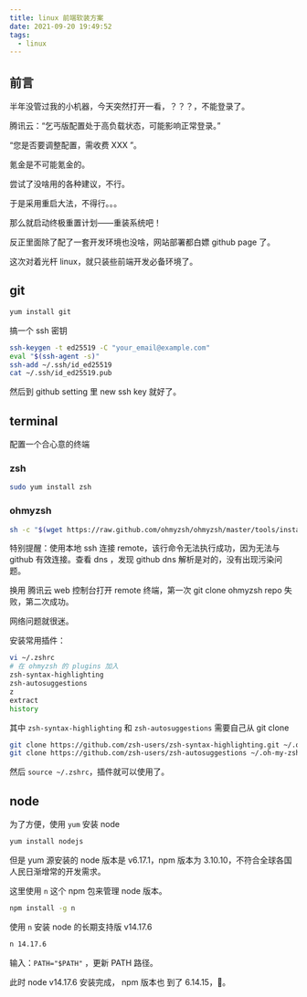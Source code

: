 ```yaml
---
title: linux 前端软装方案
date: 2021-09-20 19:49:52
tags:
  - linux
---
```


## 前言

半年没管过我的小机器，今天突然打开一看，？？？，不能登录了。

腾讯云：“乞丐版配置处于高负载状态，可能影响正常登录。”

“您是否要调整配置，需收费 XXX ”。

氪金是不可能氪金的。

尝试了没啥用的各种建议，不行。

于是采用重启大法，不得行。。。

那么就启动终极重置计划——重装系统吧！

反正里面除了配了一套开发环境也没啥，网站部署都白嫖 github page 了。

这次对着光杆 linux，就只装些前端开发必备环境了。

## git

```zsh
yum install git
```

搞一个 ssh 密钥

```bash
ssh-keygen -t ed25519 -C "your_email@example.com"
eval "$(ssh-agent -s)"
ssh-add ~/.ssh/id_ed25519
cat ~/.ssh/id_ed25519.pub
```

然后到 github setting 里 new ssh key 就好了。

## terminal

配置一个合心意的终端

### zsh

```bash
sudo yum install zsh
```

### ohmyzsh

```zsh
sh -c "$(wget https://raw.github.com/ohmyzsh/ohmyzsh/master/tools/install.sh -O -)"
```

特别提醒：使用本地 ssh 连接 remote，该行命令无法执行成功，因为无法与 github 有效连接。查看 dns ，发现 github dns 解析是对的，没有出现污染问题。

换用 腾讯云 web 控制台打开 remote 终端，第一次 git clone ohmyzsh repo 失败，第二次成功。

网络问题就很迷。

安装常用插件：

```zsh
vi ~/.zshrc
# 在 ohmyzsh 的 plugins 加入
zsh-syntax-highlighting
zsh-autosuggestions
z
extract
history
```

其中 `zsh-syntax-highlighting` 和 `zsh-autosuggestions` 需要自己从 git clone

```zsh
git clone https://github.com/zsh-users/zsh-syntax-highlighting.git ~/.oh-my-zsh/custom/plugins/zsh-syntax-highlighting
git clone https://github.com/zsh-users/zsh-autosuggestions ~/.oh-my-zsh/custom/plugins/zsh-autosuggestions
```

然后 `source ~/.zshrc`，插件就可以使用了。

## node

为了方便，使用 `yum` 安装 node

```zsh
yum install nodejs
```

但是 yum 源安装的 node 版本是 v6.17.1，npm 版本为 3.10.10，不符合全球各国人民日渐增常的开发需求。

这里使用 `n` 这个 npm 包来管理 node 版本。

```zsh
npm install -g n
```

使用 `n` 安装 node 的长期支持版 v14.17.6

```zsh
n 14.17.6
```

输入：`PATH="$PATH"` ，更新 PATH 路径。

此时 node v14.17.6 安装完成， npm 版本也 到了 6.14.15，🎉。
